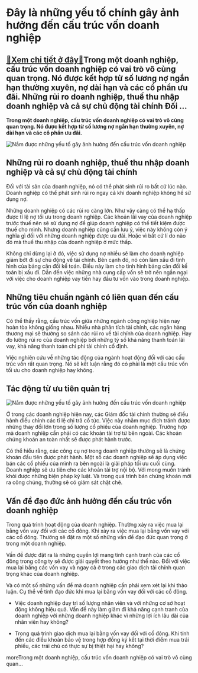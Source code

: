 Đây là những yếu tố chính gây ảnh hưởng đến cấu trúc vốn doanh nghiệp
=====================================================================

[:gift:Xem chi tiết ở đây:gift:](https://hddtvn.com/day-la-nhung-yeu-to-chinh-gay-anh-huong-den-cau-truc-von-doanh-nghiep/)Trong một doanh nghiệp, cấu trúc vốn doanh nghiệp có vai trò vô cùng quan trọng. Nó được kết hợp từ số lương nợ ngắn hạn thường xuyên, nợ dài hạn và các cổ phần ưu đãi. Những rủi ro doanh nghiệp, thuế thu nhập doanh nghiệp và cả sự chủ động tài chính Đối …
----------------------------------------------------------------------------------------------------------------------------------------------------------------------------------------------------------------------------------------------------------------

**Trong một doanh nghiệp, cấu trúc vốn doanh nghiệp có vai trò vô cùng quan trọng. Nó được kết hợp từ số lương nợ ngắn hạn thường xuyên, nợ dài hạn và các cổ phần ưu đãi.**


![Nắm được những yếu tố gây ảnh hưởng đến cấu trúc vốn doanh nghiệp](https://hddtvn.com/wp-content/uploads/2021/01/Capital-Structure-Anslysis_anhmota.jpg)


Những rủi ro doanh nghiệp, thuế thu nhập doanh nghiệp và cả sự chủ động tài chính
---------------------------------------------------------------------------------


Đối với tài sản của doanh nghiệp, nó có thể phát sinh rủi ro bất cứ lúc nào. Doanh nghiệp có thể phát sinh rủi ro ngay cả khi doanh nghiệp không hề sử dụng nợ.


Những doanh nghiệp có các rủi ro càng lớn. Như vậy càng có thể hạ thấp được tỉ lệ nợ tối ưu trong doanh nghiệp. Các khoản lãi vay của doanh nghiệp trước thuế nên sẽ sử dụng nợ để giúp doanh nghiệp có thể tiết kiệm được thuế cho mình. Nhưng doanh nghiệp cũng cần lưu ý, việc này không còn ý nghĩa gì đối với những doanh nghiệp được ưu đãi. Hoặc vì bất cứ lí do nào đó mà thuế thu nhập của doanh nghiệp ở mức thấp.


Không chỉ dừng lại ở đó, việc sử dụng nợ nhiều sẽ làm cho doanh nghiệp giảm bớt đi sự chủ động về tài chính. Bên cạnh đó, nó còn làm xấu đi tình hình của bảng cân đối kế toán. Điều này làm cho tình hình bảng cân đối kế toán bị xấu đi. Dẫn đến việc những nhà cung cấp vốn sẽ trở nên ngần ngại với việc cho doanh nghiệp vay tiền hay đầu tư vốn vào trong doanh nghiệp.


Những tiêu chuẩn ngành có liên quan đến cấu trúc vốn của doanh nghiệp
---------------------------------------------------------------------


Có thể thấy rằng, cấu trúc vốn giữa những ngành công nghiệp hiện nay hoàn tòa không giống nhau. Nhiều nhà phân tích tài chính, các ngân hàng thương mại sẽ thường so sánh các rủi ro về tài chính của doanh nghiệp. Hay đo lường rủi ro của doanh nghiệp bởi những tỷ số khả năng thanh toán lãi vay, khả năng thanh toán chi phí tài chính cố định.


Việc nghiên cứu về những tác động của ngành hoạt động đối với các cấu trúc vốn rất quan trọng. Nó sẽ kết luận rằng đó có phải là một cấu trúc vốn tối ưu cho doanh nghiệp hay không.


Tác động từ ưu tiên quản trị
----------------------------


![Nắm được những yếu tố gây ảnh hưởng đến cấu trúc vốn doanh nghiệp](https://hddtvn.com/wp-content/uploads/2021/01/cau-truc-von-cua-doanh-nghiep.jpg)


Ở trong các doanh nghiệp hiện nay, các Giám đốc tài chính thường sẽ điều hành điều chỉnh các tỉ lệ chi trả cổ tức. Việc này nhằm mục đích tránh được những thay đổi lớn trong số lượng cổ phiếu của doanh nghiệp. Trường hợp mà doanh nghiệp cần phải có các khoản tài trợ từ bên ngoài. Các khoản chứng khoán an toàn nhất sẽ được phát hành trước.


Có thể hiểu rằng, các công cụ nợ trong doanh nghiệp thường sẽ là chứng khoán đầu tiên được phát hành. Một số các doanh nghiệp sẽ áp dụng việc bán các cổ phiếu của mình ra bên ngoài là giải pháp tối ưu cuối cùng. Doanh nghiệp sẽ ưu tiên cho các khoản tài trợ nội bộ. Với mong muốn tránh khỏi được những biện pháp kỷ luật. Và trong quá trình bán chứng khoán mới ra công chúng, thường sẽ có giám sát chặt chẽ.


Vấn đề đạo đức ảnh hưởng đến cấu trúc vốn doanh nghiệp
------------------------------------------------------


Trong quá trình hoạt động của doanh nghiệp. Thường xảy ra việc mua lại bằng vốn vay đối với các cổ đông. Khi xảy ra việc mua lại bằng vốn vay với các cổ đông. Thường sẽ đặt ra một số những vấn đề đạo đức quan trọng ở trong một doanh nghiệp.


Vấn đề được đặt ra là những quyền lợi mang tính cạnh tranh của các cổ đông trong công ty sẽ được giải quyết theo hướng như thế nào. Đối với việc mua lại bằng các vốn vay và ngay cả ở trong các giao dịch tài chính quan trọng khác của doanh nghiệp.


Và có môt số những vấn đề mà doanh nghiệp cần phải xem xét lại khi thảo luận. Cụ thể về tính đạo đức khi mua lại bằng vốn vay đối với các cổ đông.




* Việc doanh nghiệp duy trì số lượng nhân viên và với những cơ sở hoạt động không hiệu quả. Vấn đề này làm giảm đi khả năng cạnh tranh cùa doanh nghiệp với những doanh nghiệp khác vì những lợi ích lâu dài của nhân viên hay không?

* Trong quá trình giao dịch mua lại bằng vốn vay đối với cổ đông. Khi tính đến các điều khoản bảo vệ trong hợp đồng ký kết tại thời điểm mua trái phiếu, các trái chủ có thực sự bị thiệt hại hay không?



moreTrong một doanh nghiệp, cấu trúc vốn doanh nghiệp có vai trò vô cùng quan…

